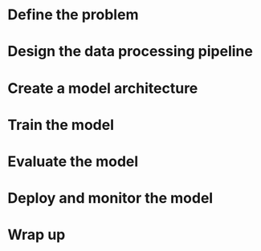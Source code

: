 # Define the problem
# Design the data processing pipeline
# Create a model architecture
# Train the model
# Evaluate the model
# Deploy and monitor the model
# Wrap up 